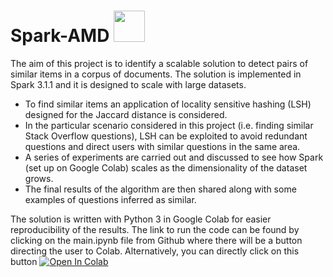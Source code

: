 # Spark-AMD <img src="https://upload.wikimedia.org/wikipedia/commons/f/f3/Apache_Spark_logo.svg" width="50"/>

The aim of this project is to identify a scalable solution to detect pairs of similar items in a corpus of documents. The solution is implemented in Spark 3.1.1 and it is designed to scale with large datasets.

- To find similar items an application of locality sensitive hashing (LSH) designed for the Jaccard distance is considered.
- In the particular scenario considered in this project (i.e. finding similar Stack Overflow questions), LSH can be exploited to avoid redundant questions and direct users with similar questions in the same area.
- A series of experiments are carried out and discussed to see how Spark (set up on Google Colab) scales as the dimensionality of the dataset grows.
- The final results of the algorithm are then shared along with some examples of questions inferred as similar.

The solution is written with Python 3 in Google Colab for easier reproducibility of the results. The link to run the code can be found by clicking on the main.ipynb file from Github where there will be a button directing the user to Colab. Alternatively, you can directly click on this button <a href="https://colab.research.google.com/github/gregorio-saporito/Spark-AMD/blob/main/main.ipynb" target="_parent"><img src="https://camo.githubusercontent.com/52feade06f2fecbf006889a904d221e6a730c194/68747470733a2f2f636f6c61622e72657365617263682e676f6f676c652e636f6d2f6173736574732f636f6c61622d62616467652e737667" alt="Open In Colab" data-canonical-src="https://colab.research.google.com/assets/colab-badge.svg"></a>
